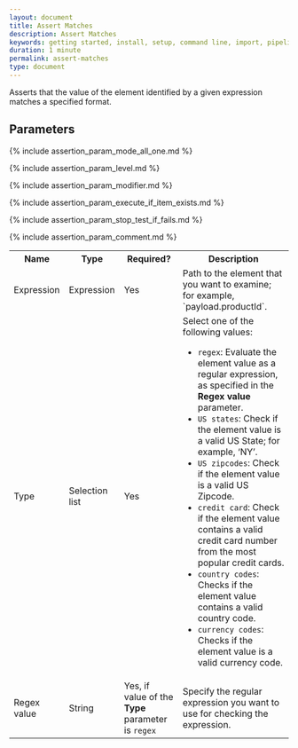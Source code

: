 ```yaml
---
layout: document
title: Assert Matches
description: Assert Matches
keywords: getting started, install, setup, command line, import, pipeline, update, samples, help
duration: 1 minute
permalink: assert-matches
type: document
---
```


Asserts that the value of the element identified by a given expression matches a specified format.

## Parameters

<table>
  <tr>
    <th> Name </th>
    <th> Type </th>
    <th> Required? </th>
    <th> Description </th>
  </tr>
  <tr>
    <td> Expression </td>
    <td> Expression </td>
    <td> Yes </td>
    <td> Path to the element that you want to examine; for example, `payload.productId`.</td>
  </tr>
  <tr>
    <td> Type </td>
    <td> Selection list </td>
    <td> Yes </td>
    <td> Select one of the following values:
      <ul>
        <li><code>regex</code>: Evaluate the element value as a regular expression, as specified in the <b>Regex value</b> parameter.</li>
        <li><code>US states</code>: Check if the element value is a valid US State; for example, ‘NY’.</li>
        <li><code>US zipcodes</code>: Check if the element value is a valid US Zipcode.</li>
        <li><code>credit card</code>: Check if the element value contains a valid credit card number from the most popular credit cards.</li>
        <li><code>country codes</code>: Checks if the element value contains a valid country code.</li>
        <li><code>currency codes</code>: Checks if the element value is a valid currency code.</li>
      </ul>
    </td>
  </tr>
  <tr>
    <td> Regex value </td>
    <td> String </td>
    <td> Yes, if value of the <b>Type</b> parameter is <code>regex</code> </td>
    <td> Specify the regular expression you want to use for checking the expression. </td>
  </tr>
  
  {% include assertion_param_mode_all_one.md %}
  
  {% include assertion_param_level.md %}  
  
  {% include assertion_param_modifier.md %}
  
  {% include assertion_param_execute_if_item_exists.md %}
   
  {% include assertion_param_stop_test_if_fails.md %}
  
  {% include assertion_param_comment.md %}
  
</table>
